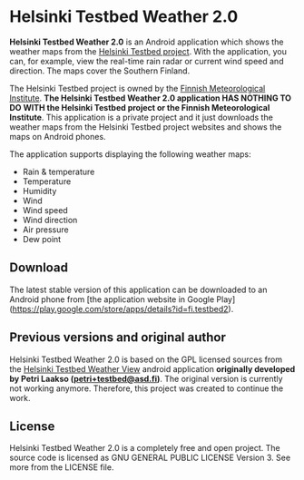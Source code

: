 Helsinki Testbed Weather 2.0
=============

__Helsinki Testbed Weather 2.0__ is an Android application which shows the weather maps
from the [Helsinki Testbed project](http://testbed.fmi.fi/). With the application,
you can, for example, view the real-time rain radar or current wind speed and direction.
The maps cover the Southern Finland.

The Helsinki Testbed project is owned by the
[Finnish Meteorological Institute](http://ilmatieteenlaitos.fi/). __The Helsinki Testbed Weather 2.0
application HAS NOTHING TO DO WITH the Helsinki Testbed project or the Finnish Meteorological Institute__.
This application is a private project and it just downloads the weather maps from
the Helsinki Testbed project websites and shows the maps on Android phones.

The application supports displaying the following weather maps:
 * Rain & temperature
 * Temperature
 * Humidity
 * Wind
 * Wind speed
 * Wind direction
 * Air pressure
 * Dew point

Download
-------

The latest stable version of this application can be downloaded to an Android phone
from [the application website in Google Play]
(https://play.google.com/store/apps/details?id=fi.testbed2).

Previous versions and original author
-------

Helsinki Testbed Weather 2.0 is based on the GPL licensed sources from the
[Helsinki Testbed Weather View](https://play.google.com/store/apps/details?id=fi.asd.testbed)
android application __originally developed by Petri Laakso (petri+testbed@asd.fi)__.
The original version is currently not working anymore. Therefore, this project was created to continue the work.

License
-------

Helsinki Testbed Weather 2.0 is a completely free and open project. The source code is
licensed as GNU GENERAL PUBLIC LICENSE Version 3. See more from the LICENSE file.
